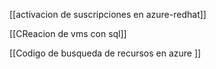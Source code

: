 [[activacion de suscripciones en azure-redhat]]

[[CReacion de vms con sql]]

[[Codigo de busqueda de recursos en azure ]]

